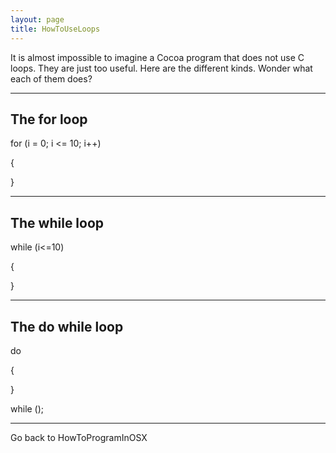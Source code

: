 ```yaml
---
layout: page
title: HowToUseLoops
---
```


It is almost impossible to imagine a Cocoa program that does not use C loops.  They are just too useful.  Here are the different kinds.  Wonder what each of them does?

----
The for loop
----
    
for (i = 0; i <= 10; i++)

{

}


----
The while loop
----
    
while (i<=10)

{

}

----
The do while loop
----
    
do

{

}

while ();

----



Go back to HowToProgramInOSX

